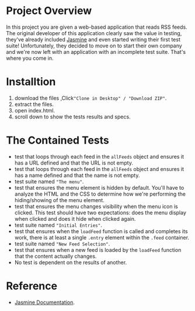 # Project Overview

In this project you are given a web-based application that reads RSS feeds. The original developer of this application clearly saw the value in testing, they've already included [Jasmine](http://jasmine.github.io/) and even started writing their first test suite! Unfortunately, they decided to move on to start their own company and we're now left with an application with an incomplete test suite. That's where you come in.

# Installtion

1. download the files ,Click`"Clone in Desktop" / "Download ZIP"`.
2. extract the files.
3. open index.html.
4. scroll down to show the tests results and specs.

# The Contained Tests

- test that loops through each feed in the `allFeeds` object and ensures it has a URL defined and that the URL is not empty.
- test that loops through each feed in the `allFeeds` object and ensures it has a name defined and that the name is not empty.
- test suite named `"The menu"`.
- test that ensures the menu element is hidden by default. You'll have to analyze the HTML and the CSS to determine how we're performing the hiding/showing of the menu element.
- test that ensures the menu changes visibility when the menu icon is clicked. This test should have two expectations: does the menu display when clicked and does it hide when clicked again.
- test suite named `"Initial Entries"`.
- test that ensures when the `loadFeed` function is called and completes its work, there is at least a single `.entry` element within the `.feed` container.
- test suite named `"New Feed Selection"`.
- test that ensures when a new feed is loaded by the `loadFeed` function that the content actually changes.
- No test is dependent on the results of another.

# Reference
- [Jasmine Documentation](https://jasmine.github.io/2.2/introduction.html).
